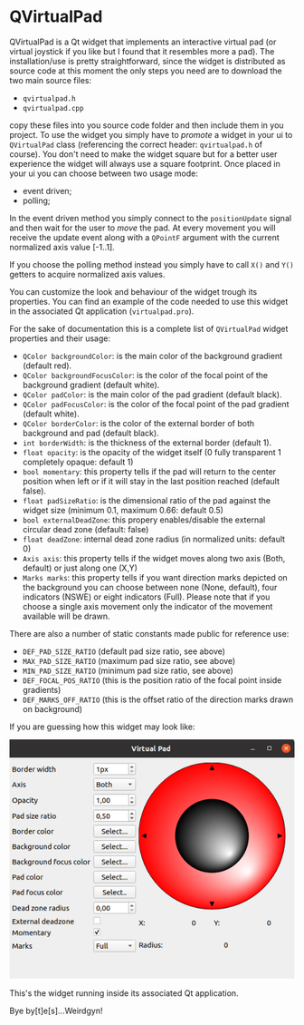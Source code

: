 # QVirtualPad

QVirtualPad is a Qt widget that implements an interactive virtual pad (or virtual joystick if you like but I found that it resembles more a pad).
The installation/use is pretty straightforward, since the widget is distributed as source code
at this moment the only steps you need are to download the two main source files:
- ```qvirtualpad.h```
- ```qvirtualpad.cpp```

copy these files into you source code folder and then include them in you project.
To use the widget you simply have to *promote* a widget in your ui to ```QVirtualPad``` class (referencing the correct header: ```qvirtualpad.h``` of course).
You don't need to make the widget square but for a better user experience the widget will always use a square footprint.
Once placed in your ui you can choose between two usage mode:
- event driven;
- polling;

In the event driven method you simply connect to the ```positionUpdate``` signal and then wait for the user to *move* the pad. At every movement you will receive the update event along with a ```QPointF``` argument with the current normalized axis value [-1..1].

If you choose the polling method instead you simply have to call ```X()``` and ```Y()``` getters to acquire normalized axis values.

You can customize the look and behaviour of the widget trough its properties.
You can find an example of the code needed to use this widget in the associated Qt application (```virtualpad.pro```).

For the sake of documentation this is a complete list of ```QVirtualPad``` widget properties and their usage:

- ```QColor backgroundColor```: is the main color of the background gradient (default red).
- ```QColor backgroundFocusColor```: is the color of the focal point of the background gradient (default white).
- ```QColor padColor```: is the main color of the pad gradient (default black).
- ```QColor padFocusColor```: is the color of the focal point of the pad gradient (default white).
- ```QColor borderColor```: is the color of the external border of both background and pad (default black).
- ```int borderWidth```: is the thickness of the external border (default 1).
- ```float opacity```: is the opacity of the widget itself (0 fully transparent 1 completely opaque: default 1) 
- ```bool momentary```: this property tells if the pad will return to the center position when left or if it will stay in the last position reached (default false).
- ```float padSizeRatio```: is the dimensional ratio of the pad against the widget size (minimum 0.1, maximum 0.66: default 0.5)
- ```bool externalDeadZone```: this propery enables/disable the external circular dead zone (default: false)
- ```float deadZone```: internal dead zone radius (in normalized units: default 0)
- ```Axis axis```: this property tells if the widget moves along two axis (Both, default) or just along one (X,Y)
- ```Marks marks```: this property tells if you want direction marks depicted on the background you can choose between none (None, default), four indicators (NSWE) or eight indicators (Full). Please note that if you choose a single axis movement only the indicator of the movement available will be drawn.

There are also a number of static constants made public for reference use:
- ```DEF_PAD_SIZE_RATIO```  (default pad size ratio, see above)
- ```MAX_PAD_SIZE_RATIO```  (maximum pad size ratio, see above)
- ```MIN_PAD_SIZE_RATIO```  (minimum pad size ratio, see above)
- ```DEF_FOCAL_POS_RATIO``` (this is the position ratio of the focal point inside gradients)
- ```DEF_MARKS_OFF_RATIO``` (this is the offset ratio of the direction marks drawn on background)

If you are guessing how this widget may look like:

![QVirtualPad in all its beauty](images/screenshot1.png?raw=true "QVirtualPad")

This's the widget running inside its associated Qt application.

Bye by[t]e[s]...Weirdgyn!
